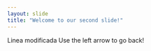 ```yaml
---
layout: slide
title: "Welcome to our second slide!"
---
```

Linea modificada 
Use the left arrow to go back!
